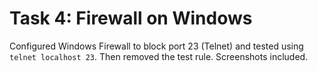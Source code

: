 # Task 4: Firewall on Windows

Configured Windows Firewall to block port 23 (Telnet) and tested using `telnet localhost 23`. Then removed the test rule. Screenshots included.
